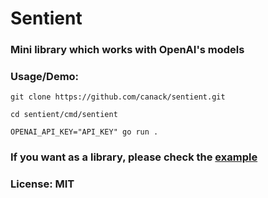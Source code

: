 # Sentient

### Mini library which works with OpenAI's models

### Usage/Demo:
````shell
git clone https://github.com/canack/sentient.git

cd sentient/cmd/sentient

OPENAI_API_KEY="API_KEY" go run .
````

### If you want as a library, please check the [example](cmd/sentient/main.go)

### License: MIT
